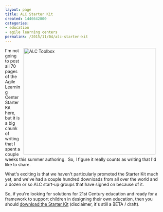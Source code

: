 ```yaml
---
layout: page
title: ALC Starter Kit
created: 1446642000
categories:
- education
- agile learning centers
permalink: /2015/11/04/alc-starter-kit
---
```

<p><img alt="ALC Toolbox" src="{{ site.urlimg }}images/ALC_Starter_Kit.png" style="width: 433px; height: 350px; margin-left: 10px; margin-right: 10px; float: right;">I'm not going to post all 70 pages of the Agile Learning Center Starter Kit here, but it is a big chunk of writing that I spent a couple weeks this summer authoring. &nbsp;So, I figure it really counts as writing that I'd like to share.</p><p>What's exciting is that we haven't particularly promoted the Starter Kit much yet, and we've had a couple hundred downloads from all over the world and a dozen or so ALC start-up groups that have signed on because of it.</p><p>So, if you're looking for solutions for 21st Century education and ready for a framework to support children in designing their own education, then you should <a href="http://StarterKit.AgileLearningCenters.org">download the Starter Kit</a> (disclaimer, it's still a BETA / draft).</p><p><!--break--></p><p>&nbsp;</p>
